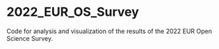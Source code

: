# 2022_EUR_OS_Survey
Code for analysis and visualization of the results of the 2022 EUR Open Science Survey.
